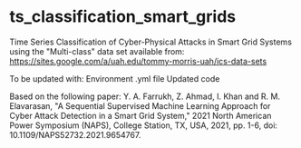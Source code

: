 # ts_classification_smart_grids
Time Series Classification of Cyber-Physical Attacks in Smart Grid Systems using the "Multi-class" data set available from:
https://sites.google.com/a/uah.edu/tommy-morris-uah/ics-data-sets


To be updated with:
Environment .yml file
Updated code


Based on the following paper: 
Y. A. Farrukh, Z. Ahmad, I. Khan and R. M. Elavarasan, "A Sequential Supervised Machine Learning Approach for Cyber Attack Detection in a Smart Grid System," 2021 North American Power Symposium (NAPS), College Station, TX, USA, 2021, pp. 1-6, doi: 10.1109/NAPS52732.2021.9654767.
